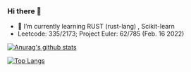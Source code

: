 ### Hi there 👋

<!--
**nonmean/nonmean** is a ✨ _special_ ✨ repository because its `README.md` (this file) appears on your GitHub profile.

Here are some ideas to get you started:

- 🔭 I’m currently working on ...
- 🌱 I’m currently learning ...
- 👯 I’m looking to collaborate on ...
- 🤔 I’m looking for help with ...
- 💬 Ask me about ...
- 📫 How to reach me: ...
- 😄 Pronouns: ...
- ⚡ Fun fact: ...
-->

- 🌱 I’m currently learning RUST (rust-lang) , Scikit-learn
-  Leetcode: 335/2173; Project Euler: 62/785 (Feb. 16 2022)

[![Anurag's github stats](https://github-readme-stats.vercel.app/api?username=nonmean)](https://github.com/nonmean/github-readme-stats)

[![Top Langs](https://github-readme-stats.vercel.app/api/top-langs/?username=nonmean&hide=jupyter%20notebook)](https://github.com/nonmean/github-readme-stats)

